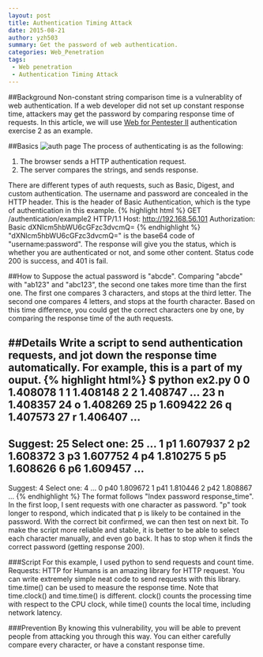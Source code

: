```yaml
---
layout: post
title: Authentication Timing Attack
date: 2015-08-21
author: yzh503
summary: Get the password of web authentication.
categories: Web_Penetration
tags: 
 - Web penetration
 - Authentication Timing Attack
---
```


##Background 
Non-constant string comparison time is a vulnerablity of web authentication. If a web developer did not set up constant response time, attackers may get the password by comparing response time of requests. In this article, we will use [Web for Pentester II](https://pentesterlab.com/exercises/web_for_pentester_II) authentication exercise 2 as an example. 

##Basics
![auth page](http://theimagehost.net/upload/a1a7047fe4a55636d6a11fd3cdc26dd4.png)
The process of authenticating is as the following:  
1. The browser sends a HTTP authentication request.     
2. The server compares the strings, and sends response.  

There are different types of auth requests, such as Basic, Digest, and custom authentication. The username and password are concealed in the HTTP header. This is the header of Basic Authentication, which is the type of authentication in this example.
{% highlight html %}
GET /authentication/example2 HTTP/1.1
Host: http://192.168.56.101
Authorization: Basic dXNlcm5hbWU6cGFzc3dvcmQ=
{% endhighlight %}
"dXNlcm5hbWU6cGFzc3dvcmQ=" is the base64 code of "username:password". The response will give you the status, which is whether you are authenticated or not, and some other content. Status code 200 is success, and 401 is fail. 


##How to
Suppose the actual password is "abcde". Comparing "abcde" with "ab123" and "abc123", the second one takes more time than the first one. The first one compares 3 characters, and stops at the third letter. The second one compares 4 letters, and stops at the fourth character. Based on this time difference, you could get the correct characters one by one, by comparing the response time of the auth requests. 


##Details
Write a script to send authentication requests, and jot down the response time automatically. For example, this is a part of my ouput.
{% highlight html%}
$ python ex2.py
 0 0 1.408078
 1 1 1.408148
 2 2 1.408747
...
23 n 1.408357
24 o 1.408269
25 p 1.609422
26 q 1.407573
27 r 1.406407
...
--------------------
Suggest:  25
Select one: 25
...
 1 p1 1.607937
 2 p2 1.608372
 3 p3 1.607752
 4 p4 1.810275
 5 p5 1.608626
 6 p6 1.609457
...
--------------------
Suggest:  4
Select one: 4
...
 0 p40 1.809672
 1 p41 1.810446
 2 p42 1.808867
...
{% endhighlight %}
The format follows "Index password response_time". In the first loop, I sent requests with one character as password. "p" took longer to respond, which indicated that p is likely to be contained in the password. With the correct bit confirmed, we can then test on next bit. To make the script more reliable and stable, it is better to be able to select each character manually, and even go back. It has to stop when it finds the correct password (getting response 200). 


###Script 
For this example, I used python to send requests and count time. Requests: HTTP for Humans is an amazing library for HTTP request. You can write extremely simple neat code to send requests with this library. time.time() can be used to measure the response time. Note that time.clock() and time.time() is different. clock() counts the processing time with respect to the CPU clock, while time() counts the local time, including network latency.

###Prevention 
By knowing this vulnerability, you will be able to prevent people from attacking you through this way. You can either carefully compare every character, or have a constant response time.
